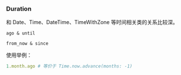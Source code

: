 ### Duration

和 Date、Time、DateTime、TimeWithZone 等时间相关类的关系比较深。

```
ago & until

from_now & since
```

使用举例：

```ruby
1.month.ago # 等价于 Time.now.advance(months: -1)
```
